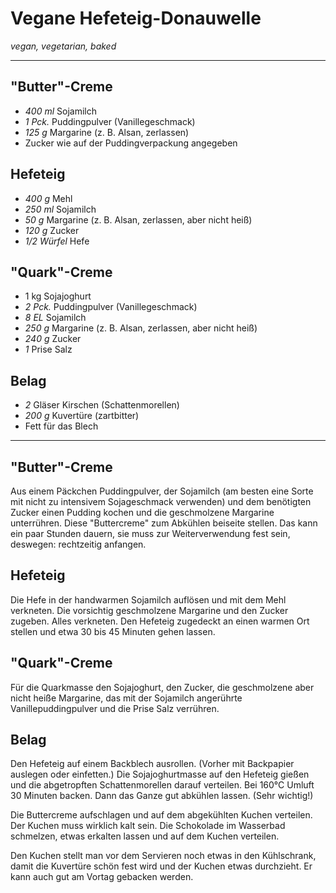 # Vegane Hefeteig-Donauwelle

*vegan, vegetarian, baked*

---

## "Butter"-Creme

- *400 ml* Sojamilch
- *1 Pck.* Puddingpulver (Vanillegeschmack)
- *125 g* Margarine (z. B. Alsan, zerlassen)
- Zucker wie auf der Puddingverpackung angegeben

## Hefeteig

- *400 g* Mehl
- *250 ml* Sojamilch
- *50 g* Margarine (z. B. Alsan, zerlassen, aber nicht heiß)
- *120 g* Zucker
- *1/2 Würfel* Hefe 

## "Quark"-Creme

- 1 kg Sojajoghurt
- *2 Pck.* Puddingpulver (Vanillegeschmack)
- *8 EL* Sojamilch
- *250 g* Margarine (z. B. Alsan, zerlassen, aber nicht heiß)
- *240 g* Zucker
- *1* Prise Salz 

## Belag

- *2* Gläser Kirschen (Schattenmorellen)
- *200 g* Kuvertüre (zartbitter)
- Fett für das Blech 

---

## "Butter"-Creme

Aus einem Päckchen Puddingpulver, der Sojamilch (am besten eine Sorte mit nicht zu intensivem Sojageschmack verwenden) und dem benötigten Zucker einen Pudding kochen und die geschmolzene Margarine unterrühren. Diese "Buttercreme" zum Abkühlen beiseite stellen. Das kann ein paar Stunden dauern, sie muss zur Weiterverwendung fest sein, deswegen: rechtzeitig anfangen.

## Hefeteig

Die Hefe in der handwarmen Sojamilch auflösen und mit dem Mehl verkneten. Die vorsichtig geschmolzene Margarine und den Zucker zugeben. Alles verkneten. Den Hefeteig zugedeckt an einen warmen Ort stellen und etwa 30 bis 45 Minuten gehen lassen.

## "Quark"-Creme

Für die Quarkmasse den Sojajoghurt, den Zucker, die geschmolzene aber nicht heiße Margarine, das mit der Sojamilch angerührte Vanillepuddingpulver und die Prise Salz verrühren.

## Belag

Den Hefeteig auf einem Backblech ausrollen. (Vorher mit Backpapier auslegen oder einfetten.) Die Sojajoghurtmasse auf den Hefeteig gießen und die abgetropften Schattenmorellen darauf verteilen. Bei 160°C Umluft 30 Minuten backen. Dann das Ganze gut abkühlen lassen. (Sehr wichtig!)

Die Buttercreme aufschlagen und auf dem abgekühlten Kuchen verteilen. Der Kuchen muss wirklich kalt sein. 
Die Schokolade im Wasserbad schmelzen, etwas erkalten lassen und auf dem Kuchen verteilen.

Den Kuchen stellt man vor dem Servieren noch etwas in den Kühlschrank, damit die Kuvertüre schön fest wird und der Kuchen etwas durchzieht. Er kann auch gut am Vortag gebacken werden.
